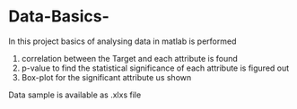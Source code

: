 # Data-Basics-

In this project basics of analysing data in matlab is performed
1. correlation between the Target and each attribute is found
2. p-value to find the statistical significance of each attribute is figured out
3. Box-plot for the significant attribute us shown

Data sample is available as .xlxs file
